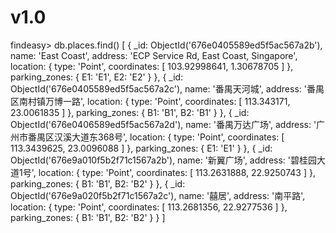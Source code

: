 # v1.0 

findeasy> db.places.find()
[
  {
    _id: ObjectId('676e0405589ed5f5ac567a2b'),
    name: 'East Coast',
    address: 'ECP Service Rd, East Coast, Singapore',
    location: { type: 'Point', coordinates: [ 103.92998641, 1.30678705 ] },
    parking_zones: { E1: 'E1', E2: 'E2' }
  },
  {
    _id: ObjectId('676e0405589ed5f5ac567a2c'),
    name: '番禺天河城',
    address: '番禺区南村镇万博一路',
    location: { type: 'Point', coordinates: [ 113.343171, 23.0061835 ] },
    parking_zones: { B1: 'B1', B2: 'B1' }
  },
  {
    _id: ObjectId('676e0406589ed5f5ac567a2d'),
    name: '番禺万达广场',
    address: '广州市番禺区汉溪大道东368号',
    location: { type: 'Point', coordinates: [ 113.3439625, 23.0096088 ] },
    parking_zones: { E1: 'E1' }
  },
  {
    _id: ObjectId('676e9a010f5b2f71c1567a2b'),
    name: '新翼广场',
    address: '碧桂园大道1号',
    location: { type: 'Point', coordinates: [ 113.2631888, 22.9250743 ] },
    parking_zones: { B1: 'B1', B2: 'B2' }
  },
  {
    _id: ObjectId('676e9a020f5b2f71c1567a2c'),
    name: '囍居',
    address: '南平路',
    location: { type: 'Point', coordinates: [ 113.2681356, 22.9277536 ] },
    parking_zones: { B1: 'B1', B2: 'B2' }
  }
]